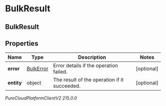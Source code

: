 # BulkResult

## BulkResult

## Properties

|Name | Type | Description | Notes|
|------------ | ------------- | ------------- | -------------|
| **error** | [BulkError](BulkError) | Error details if the operation failed. | [optional] |
| **entity** | object | The result of the operation if it succeeded. | [optional] |



_PureCloudPlatformClientV2 215.0.0_
